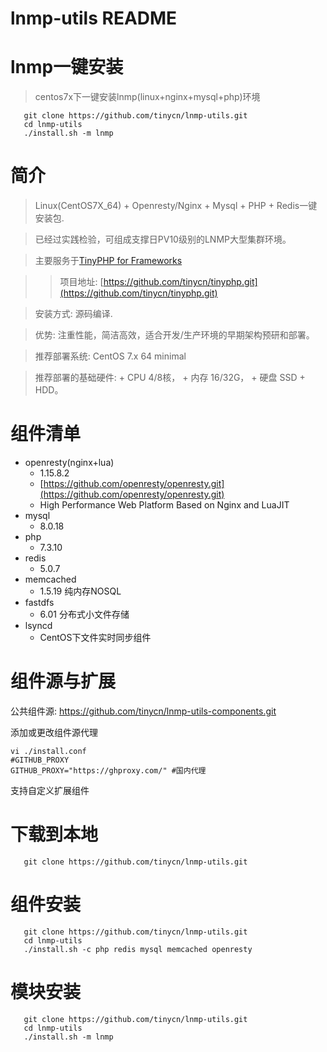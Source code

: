 lnmp-utils README
============

lnmp一键安装
===
> centos7x下一键安装lnmp(linux+nginx+mysql+php)环境

```shell
   git clone https://github.com/tinycn/lnmp-utils.git
   cd lnmp-utils
   ./install.sh -m lnmp
```
简介
===

>  Linux(CentOS7X_64) + Openresty/Nginx + Mysql + PHP + Redis一键安装包.

>  已经过实践检验，可组成支撑日PV10级别的LNMP大型集群环境。
  
>  主要服务于[TinyPHP for Frameworks](https://github.com/tinycn/tinyphp.git)
  
>> 	项目地址: [https://github.com/tinycn/tinyphp.git](https://github.com/tinycn/tinyphp.git)

>  安装方式: 源码编译.

>  优势: 注重性能，简洁高效，适合开发/生产环境的早期架构预研和部署。

>  推荐部署系统: CentOS 7.x 64 minimal

>  推荐部署的基础硬件:
    + CPU 4/8核，
    + 内存 16/32G，
    + 硬盘 SSD + HDD。

组件清单
=======

+ openresty(nginx+lua) 
    + 1.15.8.2 
    + [https://github.com/openresty/openresty.git](https://github.com/openresty/openresty.git)
    + High Performance Web Platform Based on Nginx and LuaJIT
+ mysql 
    + 8.0.18
+ php 
    + 7.3.10
+ redis 
    + 5.0.7
+ memcached 
    + 1.5.19 纯内存NOSQL
+ fastdfs 
    + 6.01 分布式小文件存储
+ lsyncd 
    + CentOS下文件实时同步组件


组件源与扩展
=======
公共组件源:  https://github.com/tinycn/lnmp-utils-components.git

添加或更改组件源代理

```shell
vi ./install.conf
#GITHUB_PROXY
GITHUB_PROXY="https://ghproxy.com/" #国内代理
```

支持自定义扩展组件

下载到本地
=======
```shell
   git clone https://github.com/tinycn/lnmp-utils.git
```

组件安装
=======
```shell
   git clone https://github.com/tinycn/lnmp-utils.git
   cd lnmp-utils
   ./install.sh -c php redis mysql memcached openresty
```

模块安装
=======
```shell
   git clone https://github.com/tinycn/lnmp-utils.git
   cd lnmp-utils
   ./install.sh -m lnmp
```
